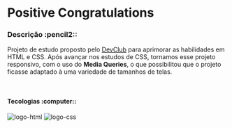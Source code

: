 <h1>Positive Congratulations</h1>
<h3>Descrição :pencil2::</h3>
<p>Projeto de estudo proposto pelo <a href="https://rodolfomori.com.br/devclub">DevClub</a> para aprimorar as habilidades em HTML e CSS. Após avançar nos estudos de CSS, tornamos esse projeto responsivo, com o uso do <b>Media Queries</b>, o que possibilitou que o projeto ficasse adaptado à uma variedade de tamanhos de telas.</p>
<br>
<h4>Tecologias :computer::</h4>
<img src="https://img.shields.io/badge/HTML5-E34F26?style=for-the-badge&logo=html5&logoColor=white" alt="logo-html"/>
<img src="https://img.shields.io/badge/CSS3-1572B6?style=for-the-badge&logo=css3&logoColor=white" alt="logo-css"/>
